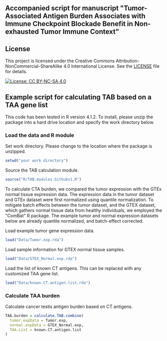 ## Accompanied script for manuscript "Tumor-Associated Antigen Burden Associates with Immune Checkpoint Blockade Benefit in Non-exhausted Tumor Immune Context"

## License

This project is licensed under the Creative Commons Attribution-NonCommercial-ShareAlike 4.0 International License. See the [LICENSE](LICENSE) file for details.

[![License: CC BY-NC-SA 4.0](https://img.shields.io/badge/License-CC%20BY--NC--SA%204.0-lightgrey.svg)](https://creativecommons.org/licenses/by-nc-sa/4.0/)

## Example script for calculating TAB based on a TAA gene list

This code has been tested in R version 4.1.2. To install, please unzip the package into a hard drive location and specify the work directory below.

### Load the data and R module

Set work directory. Please change to the location where the package is unzipped.

```r
setwd("your work directory")
```

Source the TAB calculation module.

```r
source("R/TAB.modules.Githubv1.R")
```

To calculate CTA burden, we compared the tumor expression with the GTEx normal tissue expression data. The expression data in the tumor dataset and GTEx dataset were first normalized using quantile normalization. To mitigate batch effects between the tumor dataset, and the GTEX dataset, which gathers normal tissue data from healthy individuals, we employed the "ComBat" R package. The example tumor and normal expression datasets below are already quantile normalized, and batch-effect corrected.

Load example tumor gene expression data.

```r
load("Data/Tumor.exp.rda")
```

Load sample information for GTEX normal tissue samples.

```r
load("Data/GTEX_Normal.exp.rda")
```

Load the list of known CT antigens. This can be replaced with any customized TAA gene list.

```r
load("Data/known.CT.antigen.list.rda")
```

### Calculate TAA burden

Calculate cancer testis antigen burden based on CT antigens.

```r
TAA.burden = calculate.TAB.combine(
  tumor.expData = Tumor.exp, 
  normal.expData = GTEX_Normal.exp, 
  TAA.List = known.CT.antigen.list
)
```

